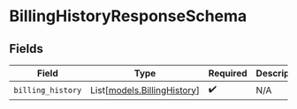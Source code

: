 # BillingHistoryResponseSchema


## Fields

| Field                                                      | Type                                                       | Required                                                   | Description                                                |
| ---------------------------------------------------------- | ---------------------------------------------------------- | ---------------------------------------------------------- | ---------------------------------------------------------- |
| `billing_history`                                          | List[[models.BillingHistory](../models/billinghistory.md)] | :heavy_check_mark:                                         | N/A                                                        |